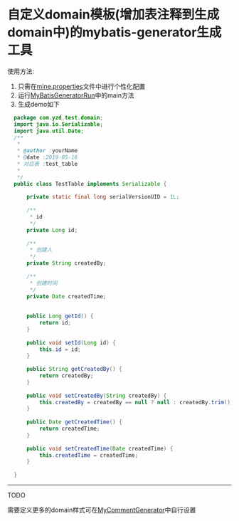 自定义domain模板(增加表注释到生成domain中)的mybatis-generator生成工具
==

 使用方法:
   
   1. 只需在[mine.properties](/src/main/resources/mine.properties)文件中进行个性化配置 
   2. 运行[MyBatisGeneratorRun](/src/main/java/MyBatisGeneratorRun.java)中的main方法
   3. 生成demo如下
   
   ```java
     package com.yzd.test.domain;
     import java.io.Serializable;
     import java.util.Date;
     /**
      *
      * @author :yourName
      * @date :2019-05-16
      * 对应表 :test_table
      *
      */
     public class TestTable implements Serializable {
         
         private static final long serialVersionUID = 1L;
     
         /**
          * id
          */
         private Long id;
     
         /**
          * 创建人
          */
         private String createdBy;
     
         /**
          * 创建时间
          */
         private Date createdTime;
     
     
         public Long getId() {
             return id;
         }
     
         public void setId(Long id) {
             this.id = id;
         }
     
         public String getCreatedBy() {
             return createdBy;
         }
     
         public void setCreatedBy(String createdBy) {
             this.createdBy = createdBy == null ? null : createdBy.trim();
         }
     
         public Date getCreatedTime() {
             return createdTime;
         }
     
         public void setCreatedTime(Date createdTime) {
             this.createdTime = createdTime;
         }
     
     }
   ```
   
   ---
   TODO
   
   需要定义更多的domain样式可在[MyCommentGenerator](/src/main/java/MyCommentGenerator.java)中自行设置
   







   
   
      
        










